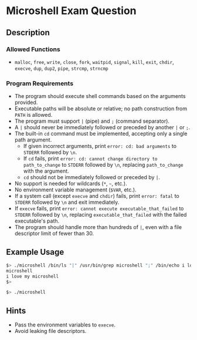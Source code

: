 # Microshell Exam Question

## Description

### Allowed Functions
- `malloc`, `free`, `write`, `close`, `fork`, `waitpid`, `signal`, `kill`, `exit`, `chdir`, `execve`, `dup`, `dup2`, `pipe`, `strcmp`, `strncmp`

### Program Requirements
- The program should execute shell commands based on the arguments provided.
- Executable paths will be absolute or relative; no path construction from `PATH` is allowed.
- The program must support `|` (pipe) and `;` (command separator).
- A `|` should never be immediately followed or preceded by another `|` or `;`.
- The built-in `cd` command must be implemented, accepting only a single path argument.
    - If given incorrect arguments, print `error: cd: bad arguments` to `STDERR` followed by `\n`.
    - If `cd` fails, print `error: cd: cannot change directory to path_to_change` to `STDERR` followed by `\n`, replacing `path_to_change` with the argument.
    - `cd` should not be immediately followed or preceded by `|`.
- No support is needed for wildcards (`*`, `~`, etc.).
- No environment variable management (`$VAR`, etc.).
- If a system call (except `execve` and `chdir`) fails, print `error: fatal` to `STDERR` followed by `\n` and exit immediately.
- If `execve` fails, print `error: cannot execute executable_that_failed` to `STDERR` followed by `\n`, replacing `executable_that_failed` with the failed executable's path.
- The program should handle more than hundreds of `|`, even with a file descriptor limit of fewer than 30.

## Example Usage
```sh
$> ./microshell /bin/ls "|" /usr/bin/grep microshell ";" /bin/echo i love my microshell
microshell
i love my microshell
$>
```

```sh
$> ./microshell
```

## Hints
- Pass the environment variables to `execve`.
- Avoid leaking file descriptors.

